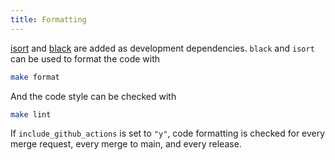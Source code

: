 ```yaml
---
title: Formatting
---
```


[isort](https://pycqa.github.io/isort/index.html) and
[black](https://pypi.org/project/black/) are added as development
dependencies. `black` and `isort` can be used to format the code with

``` bash
make format
```

And the code style can be checked with

``` bash
make lint
```

If `include_github_actions` is set to `"y"`, code formatting is checked
for every merge request, every merge to main, and every release.
